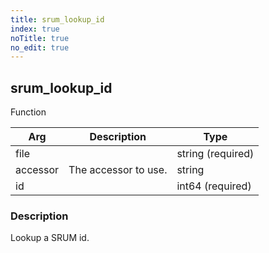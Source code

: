 ```yaml
---
title: srum_lookup_id
index: true
noTitle: true
no_edit: true
---
```




<div class="vql_item"></div>


## srum_lookup_id
<span class='vql_type pull-right page-header'>Function</span>



<div class="vqlargs"></div>

Arg | Description | Type
----|-------------|-----
file||string (required)
accessor|The accessor to use.|string
id||int64 (required)

### Description

Lookup a SRUM id.

